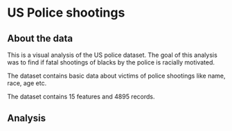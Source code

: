 # US Police shootings

## About the data

This is a visual analysis of the US police dataset. The goal of this analysis was to find if fatal shootings of blacks by the police is racially motivated.

The dataset contains basic data about victims of police shootings like name, race, age etc.

The dataset contains 15 features and 4895 records.

## Analysis

